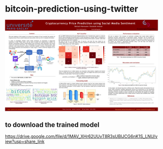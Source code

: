 # bitcoin-prediction-using-twitter
![plot](./Poster.png)

## to download the trained model
https://drive.google.com/file/d/1MAV_XHr62UUvT8R3sUBlJCG6nK1S_LNU/view?usp=share_link
